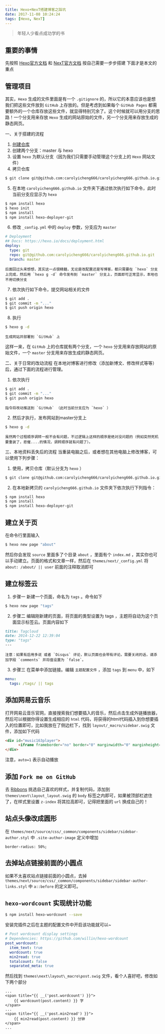 ```yaml
---
title: Hexo+NexT搭建博客之踩坑
date: 2017-11-08 10:24:24
tags: [Hexo, NexT]
---
```


<blockquote class="blockquote-center">年轻人少看点成功学的书</blockquote>

<!-- more -->



重要的事情
---

先按照 [Hexo官方文档](https://hexo.io/zh-cn/docs/) 和 [NexT官方文档](http://theme-next.iissnan.com/) 按自己需要一步步搭建
下面才是本文的重点



管理项目
---

其实，`Hexo` 生成的文件里面是有一个 `.gitignore` 的，所以它的本意应该也是想我们把这些文件放到 `GitHub` 上存放的。但是考虑到如果每个 `GitHub Pages` 都需要额外的一个仓库存放这些文件，就显得特别冗余了。这个时候就可以用分支的思路！一个分支用来存放 `Hexo` 生成的网站原始的文件，另一个分支用来存放生成的静态网页。

一、关于搭建的流程
1. [创建仓库](https://github.com/carolyicheng666/carolyicheng666.github.io)
2. 创建两个分支：master 与 hexo
3. 设置 `hexo` 为默认分支（因为我们只需要手动管理这个分支上的 `Hexo` 网站文件）
4. 拷贝仓库
``` bash
$ git clone git@github.com:carolyicheng666/carolyicheng666.github.io.git
```

5. 在本地 `carolyicheng666.github.io` 文件夹下通过依次执行如下命令，此时当前分支应显示为 `hexo`
``` bash
$ npm install hexo
$ hexo init
$ npm install
$ npm install hexo-deployer-git
```

6. 修改 `_config.yml` 中的 `deploy` 参数，分支应为 `master` 
``` yml
# Deployment
## Docs: https://hexo.io/docs/deployment.html
deploy:
  type: git
  repo: git@github.com:carolyicheng666/carolyicheng666.github.io.git
  branch: master
```
	后面回过头来想想，其实这一点很精髓，无论是改配置还是写博客，都只需要在 `hexo` 分支上完成，然后用 `hexo g -d` 命令发布到 `master` 分支上，页面即可正常显示，本地也不用切换分支

7. 依次执行如下命令，提交网站相关的文件
``` bash
$ git add .
$ git commit -m "..."
$ git push origin hexo
```

8. 执行
``` bash
$ hexo g -d
```
	生成网站并部署到 `GitHub` 上

这样一来，在 `GitHub` 上的仓库就有两个分支，一个 `hexo` 分支用来存放网站的原始文件，一个 `master` 分支用来存放生成的静态网页。

二、关于日常的改动流程
在本地对博客进行修改（添加新博文、修改样式等等）后，通过下面的流程进行管理。
1. 依次执行
``` bash
$ git add .
$ git commit -m "..."
$ git push origin hexo
```
	指令将改动推送到 `GitHub` （此时当前分支应为 `hexo` ）

2. 然后才执行，发布网站到master分支上
``` bash
$ hexo g -d
```
	虽然两个过程顺序调转一般不会有问题，不过逻辑上这样的顺序是绝对没问题的（例如突然死机要重装了，悲催....的情况，调转顺序就有问题了）。

三、本地资料丢失后的流程
当重装电脑之后，或者想在其他电脑上修改博客，可以使用下列步骤：
1. 使用，拷贝仓库（默认分支为 `hexo` ）
``` bash
$ git clone git@github.com:carolyicheng666/carolyicheng666.github.io.git
```

2. 在本地新拷贝的 `carolyicheng666.github.io` 文件夹下依次执行下列指令：
``` bash
$ npm install hexo
$ npm install
$ npm install hexo-deployer-git
```



建立关于页
---

在命令行里面输入
``` bash
$ hexo new page "about"
```
然后你会发现 `source` 里面多了个目录 `about` ，里面有个 `index.md` ，其实你也可以手动建立。页面的格式和文章一样，然后在 `themes/next/_config.yml` 将 `about: /about/ || user` 前面的注释取消即可



建立标签云
---

1. 步骤一
新建一个页面，命名为 `tags` 。命令如下
``` bash
$ hexo new page "tags"
```

2. 步骤二
编辑刚新建的页面，将页面的类型设置为 tags ，主题将自动为这个页面显示标签云。页面内容如下
``` md
title: Tagcloud
date: 2014-12-22 12:39:04
type: "tags"
---
```
	注意：如果有启用多说 或者 `Disqus` 评论，默认页面也会带有评论。需要关闭的话，请添加字段 `comments` 并将值设置为 `false`。

3. 步骤三
在菜单中添加链接。编辑 `主题配置文件` ，添加 `tags` 到 `menu` 中，如下
``` yml
menu:
  tags: /tags/ || tags
```



添加网易云音乐
---

打开网易云音乐官网，直接搜索我们想要插入的音乐，然后点击生成外链播放器，然后可以根据你得设置生成相应的 `html` 代码，将获得的html代码插入到你想要插入的位置即可，比如我放在了侧边栏下，找到 `layout/_macro/sidebar.swig` 文件，添加如下代码
``` html
<div id="music163player">
      <iframe frameborder="no" border="0" marginwidth="0" marginheight="0" width=300 height=86 src="https://music.163.com/outchain/player?type=2&id=33875750&auto=1&height=66"></iframe>;;
</div>
```
注意，`auto=1` 表示自动播放



添加 `Fork me on GitHub`
---

去 [Ribbons](https://github.com/blog/273-github-ribbons) 挑选自己喜欢的样式，并复制代码，添加到 `themes\next\layout_layout.swig` 的 `body` 标签之内即可，如果被顶部栏遮住了，在样式里设置 `z-index` 将其拉高即可，记得把里面的 `url` 换成自己的！



站点头像改成圆形
---

在 `themes/next/source/css/_common/components/sidebar/sidebar-author.styl` 中 `.site-author-image` 定义中增加
``` styl
border-radius: 50%;
```



去掉站点链接前面的小圆点
---

如果不太喜欢站点链接前面的小圆点，去掉 `themes/next/source/css/_common/components/sidebar/sidebar-author-links.styl` 中 `a::before` 的定义即可。



`hexo-wordcount` 实现统计功能
---

``` bash
$ npm install hexo-wordcount --save
```
安装完插件之后在主题的配置文件中开启该功能就可以~
``` yml
# Post wordcount display settings
# Dependencies: https://github.com/willin/hexo-wordcount
post_wordcount:
  item_text: true
  wordcount: true
  min2read: true
  totalcount: false
  separated_meta: true
```
然后找到 `themes\next\layout\_macro\post.swig` 文件，看个人喜好吧，修改如下两个部分
``` swig
...
<span title="{{ __('post.wordcount') }}">
    {{ wordcount(post.content) }} 字
</span>
...
<span title="{{ __('post.min2read') }}">
    {{ min2read(post.content) }} 分钟
</span>
...
```

